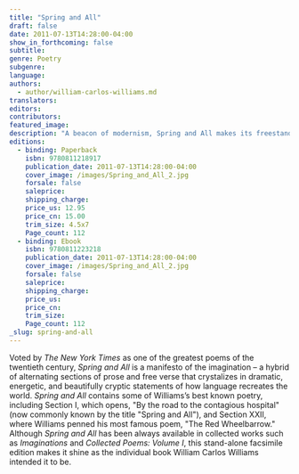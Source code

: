 ```yaml
---
title: "Spring and All"
draft: false
date: 2011-07-13T14:28:00-04:00
show_in_forthcoming: false
subtitle:
genre: Poetry
subgenre:
language:
authors:
  - author/william-carlos-williams.md
translators:
editors:
contributors:
featured_image:
description: "A beacon of modernism, Spring and All makes its freestanding return in facsimile edition of the original manuscript. "
editions:
  - binding: Paperback
    isbn: 9780811218917
    publication_date: 2011-07-13T14:28:00-04:00
    cover_image: /images/Spring_and_All_2.jpg
    forsale: false
    saleprice:
    shipping_charge:
    price_us: 12.95
    price_cn: 15.00
    trim_size: 4.5x7
    Page_count: 112
  - binding: Ebook
    isbn: 9780811223218
    publication_date: 2011-07-13T14:28:00-04:00
    cover_image: /images/Spring_and_All_2.jpg
    forsale: false
    saleprice:
    shipping_charge:
    price_us:
    price_cn:
    trim_size:
    Page_count: 112
_slug: spring-and-all
---
```


Voted by _The New York Times_ as one of the greatest poems of the twentieth century, _Spring and All_ is a manifesto of the imagination – a hybrid of alternating sections of prose and free verse that crystalizes in dramatic, energetic, and beautifully cryptic statements of how language recreates the world. _Spring and All_ contains some of Williams’s best known poetry, including Section I, which opens, "By the road to the contagious hospital" (now commonly known by the title "Spring and All"), and Section XXII, where Williams penned his most famous poem, "The Red Wheelbarrow." Although _Spring and All_ has been always available in collected works such as _Imaginations_ and _Collected Poems: Volume I_, this stand-alone facsimile edition makes it shine as the individual book William Carlos Williams intended it to be.

